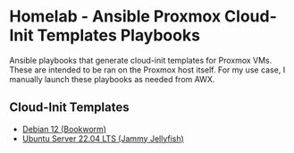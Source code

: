 # Homelab - Ansible Proxmox Cloud-Init Templates Playbooks

Ansible playbooks that generate cloud-init templates for Proxmox VMs. These are intended to be ran on the Proxmox host itself. For my use case, I manually launch these playbooks as needed from AWX.

## Cloud-Init Templates
* [Debian 12 (Bookworm)](debian-12)
* [Ubuntu Server 22.04 LTS (Jammy Jellyfish)](ubuntu-22-04)